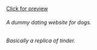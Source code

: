 [Click for preview](https://vasundhara2405.github.io/Udemy-Tindog/)
###### A dummy dating website for dogs. 
###### Basically a replica of tinder.

